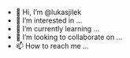 - 👋 Hi, I’m @lukasjilek
- 👀 I’m interested in ...
- 🌱 I’m currently learning ...
- 💞️ I’m looking to collaborate on ...
- 📫 How to reach me ...

<!---
lukasjilek/lukasjilek is a ✨ special ✨ repository because its `README.md` (this file) appears on your GitHub profile.
You can click the Preview link to take a look at your changes.
--->
